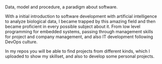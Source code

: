 Data, model and procedure, a paradigm about software. 

With a initial introduction to software development with artificial intelligence to analyze biological data, I became trapped by this amazing field and then became proficient in every possible subject about it. From low level programming for embedded systems, passing through management skills for project and company management, and also IT development following DevOps culture. 

In my repos you will be able to find projects from different kinds, which I uploaded to show my skillset, and also to develop some personal projects.


